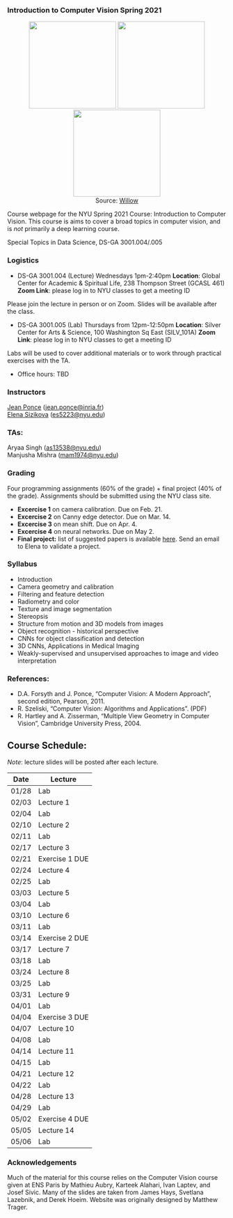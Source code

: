 <header>
</header>

### Introduction to Computer Vision Spring 2021
<p align="center">
  <img src="https://www.di.ens.fr/willow/research/inpainting/images/new_000228/new_000228.jpg" width="200">
  <img src="https://www.di.ens.fr/willow/research/inpainting/images/new_000228/new_000228_outline.jpg" width="200">
  <img src="https://www.di.ens.fr/willow/research/inpainting/images/new_000228/new_000228_res_comb.jpg" width="200">
 <br>
  Source: <a href="https://www.di.ens.fr/willow/research/inpainting/">Willow</a>
</p>

Course webpage for the NYU Spring 2021 Course: Introduction to Computer Vision. This course is aims to cover a broad topics in computer vision, and is *not* primarily a deep learning course.

Special Topics in Data Science, DS-GA 3001.004/.005

### Logistics

* DS-GA 3001.004 (Lecture) 
Wednesdays 1pm-2:40pm 
**Location**: Global Center for Academic & Spiritual Life, 238 Thompson Street (GCASL 461)
**Zoom Link**: please log in to NYU classes to get a meeting ID

Please join the lecture in person or on Zoom. Slides will be available after the class.

* DS-GA 3001.005 (Lab) 
Thursdays from 12pm-12:50pm 
**Location**: Silver Center for Arts & Science, 100 Washington Sq East (SILV_101A)
**Zoom Link**: please log in to NYU classes to get a meeting ID

Labs will be used to cover additional materials or to work through practical exercises with the TA. 

* Office hours: TBD

### Instructors

<a href="https://www.di.ens.fr/~ponce/">Jean Ponce</a> (jean.ponce@inria.fr)  
<a href="https://esizikova.github.io">Elena Sizikova</a> (es5223@nyu.edu)

### TAs:  
Aryaa Singh (as13538@nyu.edu)  
Manjusha Mishra (mam1974@nyu.edu)

### Grading

Four programming assignments (60% of the grade) + final project (40% of the
grade). Assignments should be submitted using the NYU class site.

* **Excercise 1** on camera calibration.
Due on Feb. 21.
* **Excercise 2** on Canny edge detector.
Due on Mar. 14.
* **Excercise 3** on mean shift.
Due on Apr. 4.
* **Excercise 4** on neural networks. 
Due on May 2.
* **Final project:** list of suggested papers is available [here](https://docs.google.com/document/d/15wjCUedE69u1c5ijW3S407oxISkLNlnHvB8ztOSvUUg/edit?usp=sharing). Send an email to Elena to validate a project. 

### Syllabus
  * Introduction
  * Camera geometry and calibration
  * Filtering and feature detection
  * Radiometry and color
  * Texture and image segmentation
  * Stereopsis
  * Structure from motion and 3D models from images
  * Object recognition - historical perspective
  * CNNs for object classification and detection
  * 3D CNNs, Applications in Medical Imaging
  * Weakly-supervised and unsupervised approaches to image and video interpretation 

### References:
* D.A. Forsyth and J. Ponce, “Computer Vision: A Modern Approach”, second edition, Pearson, 2011.
* R. Szeliski, “Computer Vision: Algorithms and Applications”. (PDF)
* R. Hartley and A. Zisserman, “Multiple View Geometry in Computer Vision”, Cambridge University Press, 2004.
  
## Course Schedule:

*Note*: lecture slides will be posted after each lecture.

| Date  | Lecture               |
| ----- | --------------------- |
| 01/28 | Lab                   |
| 02/03 | Lecture 1             |
| 02/04 | Lab                   |
| 02/10 | Lecture 2             |
| 02/11 | Lab                   |
| 02/17 | Lecture 3             |
| 02/21 | Exercise 1 DUE        |
| 02/24 | Lecture 4             |
| 02/25 | Lab                   |
| 03/03 | Lecture 5             |
| 03/04 | Lab                   |
| 03/10 | Lecture 6             |
| 03/11 | Lab                   |
| 03/14 | Exercise 2 DUE        |
| 03/17 | Lecture 7             |
| 03/18 | Lab                   |
| 03/24 | Lecture 8             |
| 03/25 | Lab                   |
| 03/31 | Lecture 9             |
| 04/01 | Lab                   |
| 04/04 | Exercise 3 DUE        |
| 04/07 | Lecture 10            |
| 04/08 | Lab                   |
| 04/14 | Lecture 11            |
| 04/15 | Lab                   |
| 04/21 | Lecture 12            |
| 04/22 | Lab                   |
| 04/28 | Lecture 13            |
| 04/29 | Lab                   |
| 05/02 | Exercise 4 DUE        |
| 05/05 | Lecture 14            |
| 05/06 | Lab                   |

### Acknowledgements
Much of the material for this course relies on the Computer Vision course given at ENS Paris by Mathieu Aubry, Karteek Alahari, Ivan Laptev, and Josef Sivic. Many of the slides are taken from James Hays, Svetlana Lazebnik, and Derek Hoeim. Website was originally designed by Matthew Trager.
